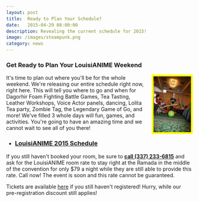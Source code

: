 ```yaml
---
layout: post
title:  Ready to Plan Your Schedule?
date:   2015-04-29 08:00:00
description: Revealing the current schedule for 2015!
image: /images/steampunk.png
category: news
---
```



<h3>Get Ready to Plan Your LouisiANIME Weekend</h3>

<img src="/images/gameshow.jpg" class="img-responsive" style="float: right; width: 20%; margin-left: 15px; border: 5px solid yellow;" />
<p>It's time to plan out where you'll be for the whole weekend. We're releasing our entire schedule right now, right here. This will tell you where to go and when for Dagorhir Foam Fighting Battle Games, Tea Tasting, Leather Workshops, Voice Actor panels, dancing, Lolita Tea party, Zombie Tag, the Legendary Game of Go,  and more! We've filled 3 whole days will fun, games, and activities. You're going to have an amazing time and we cannot wait to see all of you there!</p>

<ul>
	<li><a href="/documents/louisianime-schedule.pdf"><h3>LouisiANIME 2015 Schedule</h3></a></li>
</ul>

<p>If you still haven't booked your room, be sure to <a href="/2015/02/05/Welcome-to-the-Ramada/"><strong>call (337) 233-6815</strong></a> and ask for the LouisiANIME room rate to stay right at the Ramada in the middle of the convention for only $79 a night while they are still able to provide this rate. Call now! The event is soon and this rate cannot be guaranteed.</p>

<p>Tickets are available <a href="/registration">here</a> if you still haven't registered! Hurry, while our pre-registration discount still applies!</p>